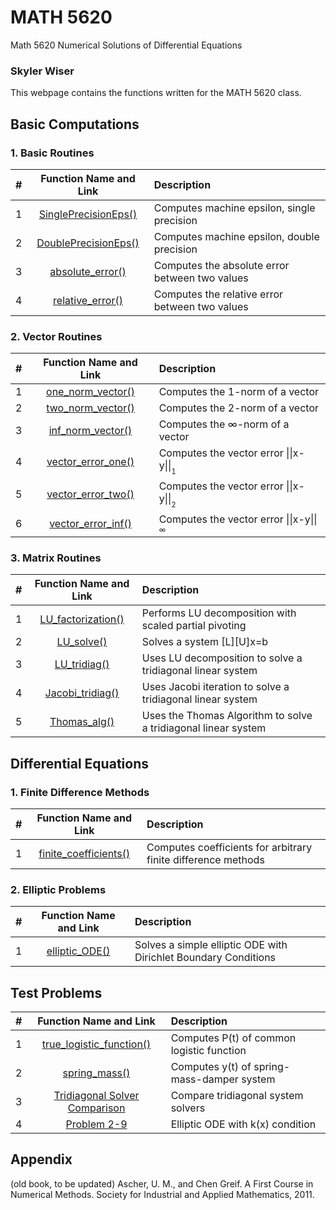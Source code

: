 # MATH 5620
Math 5620 Numerical Solutions of Differential Equations
### Skyler Wiser

This webpage contains the functions written for the MATH 5620 class.

## Basic Computations

### 1. Basic Routines

| # | Function Name and Link | Description |
| :--- | :---: | :--- |
| 1 | [SinglePrecisionEps()](https://swiser.github.io/MATH5620/HW1/SinglePrecisionEps) | Computes machine epsilon, single precision |
| 2 | [DoublePrecisionEps()](https://swiser.github.io/MATH5620/HW1/DoublePrecisionEps) | Computes machine epsilon, double precision |
| 3 | [absolute_error()](https://swiser.github.io/MATH5620/HW1/absolute_error) | Computes the absolute error between two values |
| 4 | [relative_error()](https://swiser.github.io/MATH5620/HW1/relative_error) | Computes the relative error between two values |

### 2. Vector Routines

| # | Function Name and Link | Description |
| :--- | :---: | :--- |
| 1 | [one_norm_vector()](https://swiser.github.io/MATH5620/HW2/one_norm_vector) | Computes the 1-norm of a vector |
| 2 | [two_norm_vector()](https://swiser.github.io/MATH5620/HW2/two_norm_vector) | Computes the 2-norm of a vector |
| 3 | [inf_norm_vector()](https://swiser.github.io/MATH5620/HW2/inf_norm_vector) | Computes the ∞-norm of a vector |
| 4 | [vector_error_one()](https://swiser.github.io/MATH5620/HW2/vector_error_one) | Computes the vector error \|\|x-y\|\|<sub><sub>1</sub></sub> |
| 5 | [vector_error_two()](https://swiser.github.io/MATH5620/HW2/vector_error_two) | Computes the vector error \|\|x-y\|\|<sub><sub>2</sub></sub> |
| 6 | [vector_error_inf()](https://swiser.github.io/MATH5620/HW2/vector_error_inf) | Computes the vector error \|\|x-y\|\|<sub><sub>∞</sub></sub> |

### 3. Matrix Routines

| # | Function Name and Link | Description |
| :--- | :---: | :--- |
| 1 | [LU_factorization()](https://swiser.github.io/MATH5620/HW2/LU_factorization) | Performs LU decomposition with scaled partial pivoting |
| 2 | [LU_solve()](https://swiser.github.io/MATH5620/HW2/LU_solve) | Solves a system [L][U]x=b |
| 3 | [LU_tridiag()](https://swiser.github.io/MATH5620/HW2/LU_tridiag) | Uses LU decomposition to solve a tridiagonal linear system |
| 4 | [Jacobi_tridiag()](https://swiser.github.io/MATH5620/HW2/Jacobi_tridiag) | Uses Jacobi iteration to solve a tridiagonal linear system |
| 5 | [Thomas_alg()](https://swiser.github.io/MATH5620/HW2/Thomas_alg) | Uses the Thomas Algorithm to solve a tridiagonal linear system |

## Differential Equations

### 1. Finite Difference Methods

| # | Function Name and Link | Description |
| :--- | :---: | :--- |
| 1 | [finite_coefficients()](https://swiser.github.io/MATH5620/HW2/finite_coefficients) | Computes coefficients for arbitrary finite difference methods |

### 2. Elliptic Problems

| # | Function Name and Link | Description |
| :--- | :---: | :--- |
| 1 | [elliptic_ODE()](https://swiser.github.io/MATH5620/HW2/elliptic_ODE) | Solves a simple elliptic ODE with Dirichlet Boundary Conditions |


## Test Problems

| # | Function Name and Link | Description |
| :--- | :---: | :--- |
| 1 | [true_logistic_function()](https://swiser.github.io/MATH5620/HW1/true_logistic_function) | Computes P(t) of common logistic function |
| 2 | [spring_mass()](https://swiser.github.io/MATH5620/HW1/spring_mass) | Computes y(t) of spring-mass-damper system |
| 3 | [Tridiagonal Solver Comparison](https://swiser.github.io/MATH5620/HW2/tri_solvers) | Compare tridiagonal system solvers |
| 4 | [Problem 2-9](https://swiser.github.io/MATH5620/HW2/Problem_9) | Elliptic ODE with k(x) condition |





## Appendix

(old book, to be updated)
Ascher, U. M., and Chen Greif. A First Course in Numerical Methods. Society for Industrial and Applied Mathematics, 2011.

